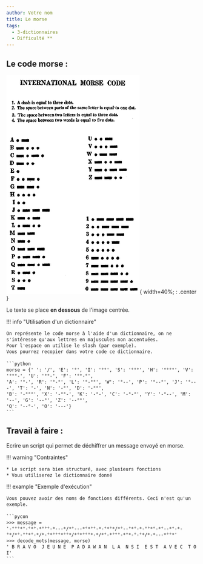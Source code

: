 ```yaml
---
author: Votre nom
title: Le morse
tags:
  - 3-dictionnaires
  - Difficulté **
---
```


## Le code morse : 

![morse](images/morse.png){ width=40%; : .center }

Le texte se place **en dessous** de l'image centrée.



!!! info "Utilisation d'un dictionnaire"

    On représente le code morse à l'aide d'un dictionnaire, on ne s'intéresse qu'aux lettres en majuscules non accentuées.  
    Pour l'espace on utilise le slash (par exemple).
    Vous pourrez recopier dans votre code ce dictionnaire.

    ```python
    morse = {' ': '/', 'E': '°', 'I': '°°', 'S': '°°°', 'H': '°°°°', 'V': '°°°-', 'U': '°°-', 'F': '°°-°',
    'A': '°-', 'R': '°-°', 'L': '°-°°', 'W': '°--', 'P': '°--°', 'J': '°---', 'T': '-', 'N': '-°', 'D': '-°°',
    'B': '-°°°', 'X': '-°°-', 'K': '-°-', 'C': '-°-°', 'Y': '-°--', 'M': '--', 'G': '--°', 'Z': '--°°', 
    'Q': '--°-', 'O': '---'}
    ```

## Travail à faire : 

Ecrire un script qui permet de déchiffrer un message envoyé en morse.

!!! warning "Contraintes"

    * Le script sera bien structuré, avec plusieurs fonctions
    * Vous utiliserez le dictionnaire donné

!!! example "Exemple d'exécution"

    Vous pouvez avoir des noms de fonctions différents. Ceci n'est qu'un exemple.

    ```pycon
    >>> message = 
    '-°°°*°-°*°-*°°°-*---*/*°---*°*°°-*-°*°*/*°--°*°-*-°°*°-*°--*°-*-°*/*°-°°*°-*/*-°*°°°*°°*/*°*°°°*-*/*°-*°°°-*°*-°-°*/*-*---*°°*'
    >>> decode_mots(message, morse)
    ' B R A V O  J E U N E  P A D A W A N  L A  N S I  E S T  A V E C  T O I'
    ```
